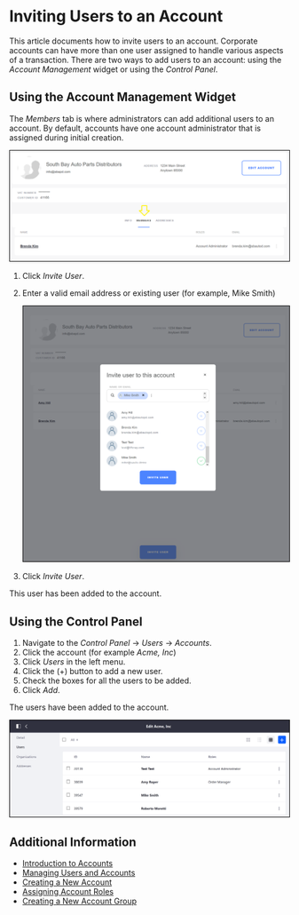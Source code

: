 # Inviting Users to an Account

This article documents how to invite users to an account. Corporate accounts can have more than one user assigned to handle various aspects of a transaction. There are two ways to add users to an account: using the _Account Management_ widget or using the _Control Panel_.

## Using the Account Management Widget

The _Members_ tab is where administrators can add additional users to an account. By default, accounts have one account administrator that is assigned during initial creation.

   <img src="./images/01.png" width="700px" style="border: #000000 1px solid;">

1. Click _Invite User_.
1. Enter a valid email address or existing user (for example, Mike Smith)

    <img src="./images/02.png" width="700px" style="border: #000000 1px solid;">

1. Click _Invite User_.

This user has been added to the account.

## Using the Control Panel

1. Navigate to the _Control Panel_ → _Users_ → _Accounts_.
1. Click the account (for example _Acme, Inc_)
1. Click _Users_ in the left menu.
1. Click the (+) button to add a new user.
1. Check the boxes for all the users to be added.
1. Click _Add_.

The users have been added to the account.

<img src="./images/03.png" width="700px" style="border: #000000 1px solid;">

## Additional Information

* [Introduction to Accounts](../introduction-to-accounts/README.md)
* [Managing Users and Accounts](../README.md)
* [Creating a New Account](../creating-a-new-account/README.md)
* [Assigning Account Roles](../assigning-account-roles/README.md)
* [Creating a New Account Group](../creating-a-new-account-group/README.md)
